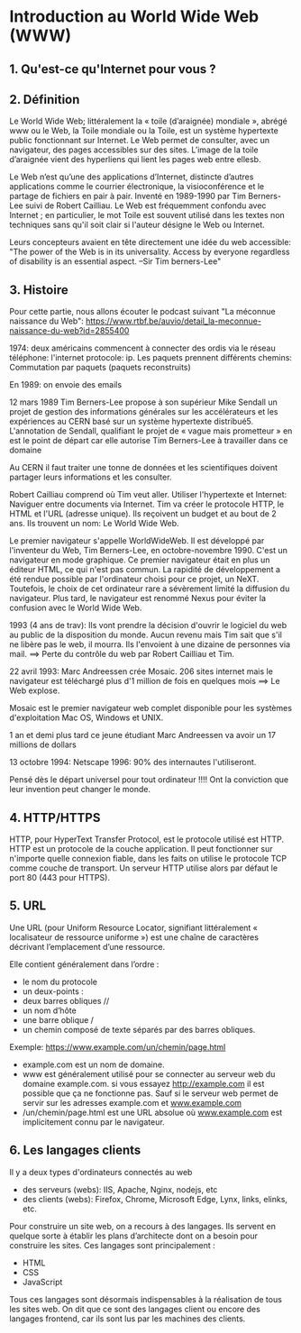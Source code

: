 # Introduction au World Wide Web (WWW)

## 1. Qu'est-ce qu'Internet pour vous ?

## 2. Définition
Le World Wide Web; littéralement la « toile (d’araignée) mondiale », abrégé www ou le Web, la Toile mondiale ou la Toile, est un système hypertexte public fonctionnant sur Internet. Le Web permet de consulter, avec un navigateur, des pages accessibles sur des sites. L’image de la toile d’araignée vient des hyperliens qui lient les pages web entre ellesb.

Le Web n’est qu’une des applications d’Internet, distincte d’autres applications comme le courrier électronique, la visioconférence et le partage de fichiers en pair à pair. Inventé en 1989-1990 par Tim Berners-Lee suivi de Robert Cailliau. Le Web est fréquemment confondu avec Internet ; en particulier, le mot Toile est souvent utilisé dans les textes non techniques sans qu'il soit clair si l'auteur désigne le Web ou Internet.

Leurs concepteurs avaient en tête directement une idée du web accessible:
"The power of the Web is in its universality. Access by everyone regardless of disability is an essential aspect.
–Sir Tim berners-Lee"


## 3. Histoire

Pour cette partie, nous allons écouter le podcast suivant "La méconnue naissance du Web":
https://www.rtbf.be/auvio/detail_la-meconnue-naissance-du-web?id=2855400

1974: deux américains commencent à connecter des ordis via le réseau téléphone: l'internet protocole: ip. Les paquets prennent différents chemins: Commutation par paquets (paquets reconstruits)

En 1989: on envoie des emails

12 mars 1989
Tim Berners-Lee propose à son supérieur Mike Sendall un projet de gestion des informations générales sur les accélérateurs et les expériences au CERN basé sur un système hypertexte distribué5. L'annotation de Sendall, qualifiant le projet de « vague mais prometteur » en est le point de départ car elle autorise Tim Berners-Lee à travailler dans ce domaine

Au CERN il faut traiter une tonne de données et les scientifiques doivent partager leurs informations et les consulter.

Robert Cailliau comprend où Tim veut aller.
Utiliser l'hypertexte et Internet: Naviguer entre documents via Internet.
Tim va créer le protocole HTTP, le HTML et l'URL (adresse unique).
Ils reçoivent un budget et au bout de 2 ans.
Ils trouvent un nom: Le World Wide Web.

Le premier navigateur s'appelle WorldWideWeb. Il est développé par l'inventeur du Web, Tim Berners-Lee, en octobre-novembre 1990. C'est un navigateur en mode graphique. Ce premier navigateur était en plus un éditeur HTML, ce qui n'est pas commun. La rapidité de développement a été rendue possible par l'ordinateur choisi pour ce projet, un NeXT. Toutefois, le choix de cet ordinateur rare a sévèrement limité la diffusion du navigateur. Plus tard, le navigateur est renommé Nexus pour éviter la confusion avec le World Wide Web.

1993 (4 ans de trav): Ils vont prendre la décision d'ouvrir le logiciel du web au public de la disposition du monde. Aucun revenu mais Tim sait que s'il ne libère pas le web, il mourra. Ils l'envoient à une dizaine de personnes via mail. ==> Perte du contrôle du web par Robert Cailliau et Tim.

22 avril 1993: Marc Andreessen crée Mosaic. 206 sites internet mais le navigateur est téléchargé plus d'1 million de fois en quelques mois ==> Le Web explose.

Mosaic est le premier navigateur web complet disponible pour les systèmes d'exploitation Mac OS, Windows et UNIX.

1 an et demi plus tard ce jeune étudiant Marc Andreessen va avoir un 17 millions de dollars

13 octobre 1994: Netscape
1996: 90% des internautes l'utiliseront.

Pensé dès le départ universel pour tout ordinateur !!!! Ont la conviction que leur invention peut changer le monde.

## 4. HTTP/HTTPS
HTTP, pour HyperText Transfer Protocol, est le protocole utilisé est HTTP.
HTTP est un protocole de la couche application. Il peut fonctionner sur n'importe quelle connexion fiable, dans les faits on utilise le protocole TCP comme couche de transport. Un serveur HTTP utilise alors par défaut le port 80 (443 pour HTTPS).

## 5. URL
Une URL (pour Uniform Resource Locator, signifiant littéralement « localisateur de ressource uniforme ») est une chaîne de caractères décrivant l’emplacement d’une ressource.

Elle contient généralement dans l’ordre :

- le nom du protocole
- un deux-points :
- deux barres obliques //
- un nom d’hôte
- une barre oblique /
- un chemin composé de texte séparés par des barres obliques.

Exemple: https://www.example.com/un/chemin/page.html

- example.com est un nom de domaine.
- www est généralement utilisé pour se connecter au serveur web du domaine example.com. si vous essayez http://example.com il est possible que ça ne fonctionne pas. Sauf si le serveur web permet de servir sur les adresses example.com et www.example.com
- /un/chemin/page.html est une URL absolue où www.example.com est implicitement connu par le navigateur.

## 6. Les langages clients

Il y a deux types d'ordinateurs connectés au web
- des serveurs (webs): IIS, Apache, Nginx, nodejs, etc
- des clients (webs): Firefox, Chrome, Microsoft Edge, Lynx, links, elinks, etc.

Pour construire un site web, on a recours à des langages. Ils servent en quelque sorte à établir les plans d’architecte dont on a besoin pour construire les sites. Ces langages sont principalement :

- HTML
- CSS
- JavaScript

Tous ces langages sont désormais indispensables à la réalisation de tous les sites web. On dit que ce sont des langages client ou encore des langages frontend, car ils sont lus par les machines des clients.


<!-- ## 6. Client/serveur-->